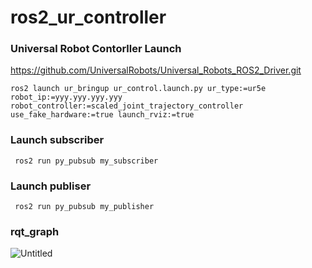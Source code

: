 # ros2_ur_controller


### Universal Robot Contorller Launch
https://github.com/UniversalRobots/Universal_Robots_ROS2_Driver.git

   ```
   ros2 launch ur_bringup ur_control.launch.py ur_type:=ur5e robot_ip:=yyy.yyy.yyy.yyy robot_controller:=scaled_joint_trajectory_controller use_fake_hardware:=true launch_rviz:=true
   ```

### Launch subscriber
   ```
    ros2 run py_pubsub my_subscriber
   ```
   
### Launch publiser
   ```
    ros2 run py_pubsub my_publisher
   ```
   
### rqt_graph
![Untitled](https://s3-us-west-2.amazonaws.com/secure.notion-static.com/b5a3c941-3608-484b-b704-55786d8adc6a/Untitled.png)
